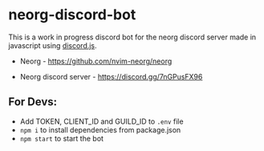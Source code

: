 # neorg-discord-bot

This is a work in progress discord bot for the neorg discord server made in javascript using [discord.js](https://github.com/discordjs/discord.js).

 - Neorg - https://github.com/nvim-neorg/neorg

 - Neorg discord server - https://discord.gg/7nGPusFX96


## For Devs:

* Add TOKEN, CLIENT_ID and GUILD_ID to `.env` file
* `npm i` to install dependencies from package.json
* `npm start` to start the bot
